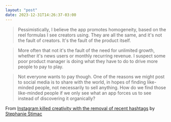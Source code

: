 ```yaml
---
layout: "post"
date: 2023-12-31T14:26:37-03:00
---
```


> Pessimistically, I believe the app promotes homogeneity, based on the reel formulas I see creators using. They are all the same, and it's not the fault of creators. It's the fault of the product itself.

> More often that not it's the fault of the need for unlimited growth, whether it's news users or monthly recurring revenue. I suspect some poor product manager is doing what they have to do to drive more people to pay to play.

> Not everyone wants to pay though. One of the reasons we might post to social media is to share with the world, in hopes of finding like-minded people, not necessarily to sell anything. How do we find those like-minded people if we only see what an app forces us to see instead of discovering it organically?

From [Instagram killed creativity with the removal of recent hashtags](https://blog.stephaniestimac.com/posts/2023/9/instagram-killed-creativity/) by [Stephanie Stimac](https://stephaniestimac.com/)

